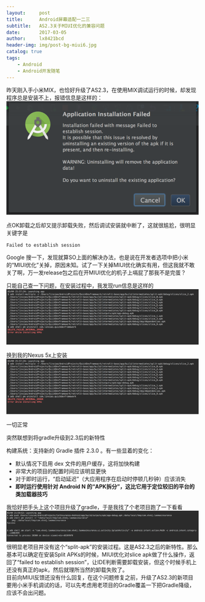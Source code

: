 ```yaml
---
layout:     post
title:      Android屏幕适配一二三
subtitle:   AS2.3关于MIUI优化的兼容问题
date:       2017-03-05
author:     lx8421bcd
header-img: img/post-bg-miui6.jpg
catalog: true
tags:
    - Android
    - Android开发随笔
---
```


昨天刚入手小米MIX，也恰好升级了AS2.3，在使用MIX调试运行的时候，却发现程序总是安装不上，报错信息是这样的：  
![dialog](https://raw.githubusercontent.com/lx8421bcd/lx8421bcd.github.io/master/img/as_miui/dialog.png)  

点OK卸载之后却又提示卸载失败，然后调试安装就中断了，这就很尴尬，很明显关键字是

    Failed to establish session

Google 搜一下，发现就算SO上面的解决办法，也是说在开发者选项中把小米的“MIUI优化”关掉，原因未知。试了一下关掉MIUI优化确实有用，但这我就不敢关了啊，万一发release包之后在开MIUI优化的机子上嗝屁了那我不是完蛋？  

只能自己查一下问题，在安装过程中，我发现run信息是这样的  
![new_fail](https://raw.githubusercontent.com/lx8421bcd/lx8421bcd.github.io/master/img/as_miui/new_fail.png)   

换到我的Nexus 5x上安装  
![new_success](https://raw.githubusercontent.com/lx8421bcd/lx8421bcd.github.io/master/img/as_miui/new_fail.png)  

一切正常

突然联想到将gradle升级到2.3后的新特性  

构建系统：支持新的 Gradle 插件 2.3.0 。有一些显着的变化：
* 默认情况下启用 dex 文件的用户缓存，这将加快构建
* 非常大的项目的配置时间应该明显更快
* 对于即时运行，“启动延迟”（大应用程序在启动时停顿几秒钟）应该消失
* __即时运行使用针对 Android N 的“APK拆分”，这比它用于定位较旧的平台的类加载器技巧__

我恰好把手头上这个项目升级了gradle，于是我找了个老项目跑了一下看看
![old](https://raw.githubusercontent.com/lx8421bcd/lx8421bcd.github.io/master/img/as_miui/old.png)  
很明显老项目并没有这个“split-apk”的安装过程。这是AS2.3之后的新特性。那么基本可以确定在安装Split APKs的时候，MIUI优化对slice apk做了什么操作，返回了“failed to establish session”，让IDE判断需要卸载安装，但这个时候手机上还没有真正的apk，然后就理所当然的卸载失败了。  
目前向MIUI反馈还没有什么回复，在这个问题修复之前，升级了AS2.3的新项目要用小米手机调试的话，可以先考虑用老项目的Gradle覆盖一下把Gradle降级，应该不会出问题。

